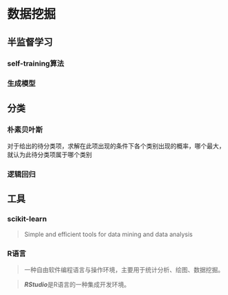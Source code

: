 # 数据挖掘
## 半监督学习
### self-training算法  
### 生成模型

## 分类
### 朴素贝叶斯  
对于给出的待分类项，求解在此项出现的条件下各个类别出现的概率，哪个最大，就认为此待分类项属于哪个类别

### 逻辑回归


## 工具
### scikit-learn
> Simple and efficient tools for data mining and data analysis

### R语言
> 一种自由软件编程语言与操作环境，主要用于统计分析、绘图、数据挖掘。

> ***RStudio***是R语言的一种集成开发环境。